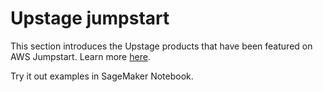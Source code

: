 # Upstage jumpstart

This section introduces the Upstage products that have been featured on AWS Jumpstart. Learn more [here](https://aws.amazon.com/ko/blogs/machine-learning/solar-models-from-upstage-are-now-available-in-amazon-sagemaker-jumpstart/).

Try it out examples in SageMaker Notebook.
